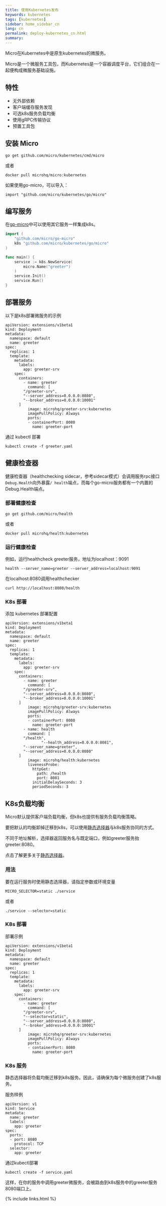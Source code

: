 ```yaml
---
title: 使用Kubernetes发布
keywords: kubernetes
tags: [kubernetes]
sidebar: home_sidebar_cn
lang: cn
permalink: deploy-kubernetes_cn.html
summary: 
---
```


Micro在Kubernetes中是原生kubernetes的微服务。

Micro是一个微服务工具包，而Kubernetes是一个容器调度平台，它们组合在一起便构成微服务基础设施。

## 特性

- 无外部依赖
- 客户端缓存服务发现
- 可选k8s服务负载均衡
- 使用gRPC传输协议
- 预置工具包

## 安装 Micro

```
go get github.com/micro/kubernetes/cmd/micro
```

或者

```
docker pull microhq/micro:kubernetes
```

如果使用go-micro，可以导入：

```
import "github.com/micro/kubernetes/go/micro"
```

## 编写服务

在[gp-micro]([go-micro](https://github.com/micro/go-micro))中可以使用其它服务一样集成k8s。

```go
import (
	"github.com/micro/go-micro"
	k8s "github.com/micro/kubernetes/go/micro"
)

func main() {
	service := k8s.NewService(
		micro.Name("greeter")
	)
	service.Init()
	service.Run()
}
```

## 部署服务

以下是k8s部署微服务的示例

```
apiVersion: extensions/v1beta1
kind: Deployment
metadata:
  namespace: default
  name: greeter
spec:
  replicas: 1
  template:
    metadata:
      labels:
        app: greeter-srv
    spec:
      containers:
        - name: greeter
          command: [
		"/greeter-srv",
		"--server_address=0.0.0.0:8080",
		"--broker_address=0.0.0.0:10001"
	  ]
          image: microhq/greeter-srv:kubernetes
          imagePullPolicy: Always
          ports:
          - containerPort: 8080
            name: greeter-port
```

通过 kubectl 部署

```
kubectl create -f greeter.yaml
```

## 健康检查器

健康检查器（healthchecking sidecar，参考sidecar模式）会调用服务rpc接口`Debug.Health`向外暴露`/ health`端点，而每个go-micro服务都有一个内置的Debug.Health端点。

### 部署健康检查

```
go get github.com/micro/health
```

或者

```
docker pull microhq/health:kubernetes
```

### 运行健康检查

例如，运行healthcheck greeter服务，地址为localhost：9091

```
health --server_name=greeter --server_address=localhost:9091
```

在localhost:8080调用healthchecker 

```
curl http://localhost:8080/health
```

### K8s 部署

添加 kubernetes 部署配置

```
apiVersion: extensions/v1beta1
kind: Deployment
metadata:
  namespace: default
  name: greeter
spec:
  replicas: 1
  template:
    metadata:
      labels:
        app: greeter-srv
    spec:
      containers:
        - name: greeter
          command: [
		"/greeter-srv",
		"--server_address=0.0.0.0:8080",
		"--broker_address=0.0.0.0:10001"
	  ]
          image: microhq/greeter-srv:kubernetes
          imagePullPolicy: Always
          ports:
          - containerPort: 8080
            name: greeter-port
        - name: health
          command: [
		"/health",
                "--health_address=0.0.0.0:8081",
		"--server_name=greeter",
		"--server_address=0.0.0.0:8080"
	  ]
          image: microhq/health:kubernetes
          livenessProbe:
            httpGet:
              path: /health
              port: 8081
            initialDelaySeconds: 3
            periodSeconds: 3
```

## K8s负载均衡

Micro默认提供客户端负载均衡，但k8s也提供有服务负载均衡策略。

要把默认的均衡卸掉迁移到k8s，可以使用[静态选择器](https://github.com/micro/go-plugins/tree/master/selector/static)与k8s服务协同的方式。

不同于地址解析，选择器返回服务名与既定端口，例如greeter服务抬greeter:8080。

点击了解更多关于[静态选择器](https://github.com/micro/go-plugins/tree/master/selector/static)。

### 用法

要在运行服务时使用静态选择器，请指定参数或环境变量

```
MICRO_SELECTOR=static ./service
```

或者

```
./service --selector=static
```

### K8s 部署

部署示例

```
apiVersion: extensions/v1beta1
kind: Deployment
metadata:
  namespace: default
  name: greeter
spec:
  replicas: 1
  template:
    metadata:
      labels:
        app: greeter-srv
    spec:
      containers:
        - name: greeter
          command: [
		"/greeter-srv",
		"--selector=static",
		"--server_address=0.0.0.0:8080",
		"--broker_address=0.0.0.0:10001"
	  ]
          image: microhq/greeter-srv:kubernetes
          imagePullPolicy: Always
          ports:
          - containerPort: 8080
            name: greeter-port
```

### K8s 服务

静态选择器将负载均衡迁移到k8s服务。因此，请确保为每个微服务创建了k8s服务。

服务样例

```
apiVersion: v1
kind: Service
metadata:
  name: greeter
  labels:
    app: greeter
spec:
  ports:
  - port: 8080
    protocol: TCP
  selector:
    app: greeter
```

通过kubectl部署

```
kubectl create -f service.yaml
```

这样，在你的服务中调用greeter微服务，会被路由到k8s服务中的greeter服务8080端口上。

{% include links.html %}
